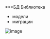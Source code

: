 ***БД Библиотека

- модели
- миграции 

![image](https://user-images.githubusercontent.com/61904957/230771682-8dceae48-84da-4b91-91d0-a87f425e55a2.png)
